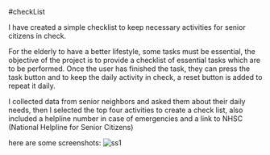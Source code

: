 #checkList

I have created a simple checklist to keep necessary activities for senior citizens in check.

For the elderly to have a better lifestyle, some tasks must be essential, the objective of the project is to provide a checklist of essential tasks which are to be performed.
Once the user has finished the task, they can press the task button and to keep the daily activity in check, a reset button is added to repeat it daily.

I collected data from senior neighbors and asked them about their daily needs, then I selected the top four activities to create a check list, also included a helpline number 
in case of emergencies and a link to NHSC (National Helpline for Senior Citizens)

here are some screenshots: 
![ss1](https://github.com/Paras911/checkList/assets/147081273/685c1d38-77df-481c-bafa-295c28f8d928)
